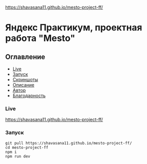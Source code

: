 https://shavasana11.github.io/mesto-project-ff/

# Яндекс Практикум, проектная работа "Mesto"

## Оглавление

- [Live](#live)
- [Запуск](#запуск)
- [Скриншоты](#скриншоты)
- [Описание](#описание)
- [Автор](#автор)
- [Благодарность](#благодарность)

### Live

https://shavasana11.github.io/mesto-project-ff/

### Запуск

```
git pull https://shavasana11.github.io/mesto-project-ff/
cd mesto-project-ff
npm i
npm run dev
```
